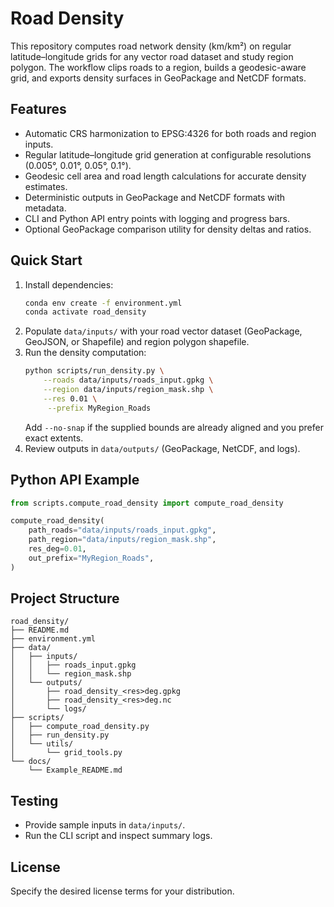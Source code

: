 # Road Density

This repository computes road network density (km/km²) on regular latitude–longitude grids for any vector road dataset and study region polygon. The workflow clips roads to a region, builds a geodesic-aware grid, and exports density surfaces in GeoPackage and NetCDF formats.

## Features
- Automatic CRS harmonization to EPSG:4326 for both roads and region inputs.
- Regular latitude–longitude grid generation at configurable resolutions (0.005°, 0.01°, 0.05°, 0.1°).
- Geodesic cell area and road length calculations for accurate density estimates.
- Deterministic outputs in GeoPackage and NetCDF formats with metadata.
- CLI and Python API entry points with logging and progress bars.
- Optional GeoPackage comparison utility for density deltas and ratios.

## Quick Start
1. Install dependencies:
   ```bash
   conda env create -f environment.yml
   conda activate road_density
   ```
2. Populate `data/inputs/` with your road vector dataset (GeoPackage, GeoJSON, or Shapefile) and region polygon shapefile.
3. Run the density computation:
   ```bash
   python scripts/run_density.py \
       --roads data/inputs/roads_input.gpkg \
       --region data/inputs/region_mask.shp \
       --res 0.01 \
        --prefix MyRegion_Roads
   ```
   Add `--no-snap` if the supplied bounds are already aligned and you prefer exact extents.
4. Review outputs in `data/outputs/` (GeoPackage, NetCDF, and logs).

## Python API Example
```python
from scripts.compute_road_density import compute_road_density

compute_road_density(
    path_roads="data/inputs/roads_input.gpkg",
    path_region="data/inputs/region_mask.shp",
    res_deg=0.01,
    out_prefix="MyRegion_Roads",
)
```

## Project Structure
```
road_density/
├── README.md
├── environment.yml
├── data/
│   ├── inputs/
│   │   ├── roads_input.gpkg
│   │   └── region_mask.shp
│   └── outputs/
│       ├── road_density_<res>deg.gpkg
│       ├── road_density_<res>deg.nc
│       └── logs/
├── scripts/
│   ├── compute_road_density.py
│   ├── run_density.py
│   └── utils/
│       └── grid_tools.py
└── docs/
    └── Example_README.md
```

## Testing
- Provide sample inputs in `data/inputs/`.
- Run the CLI script and inspect summary logs.

## License
Specify the desired license terms for your distribution.
